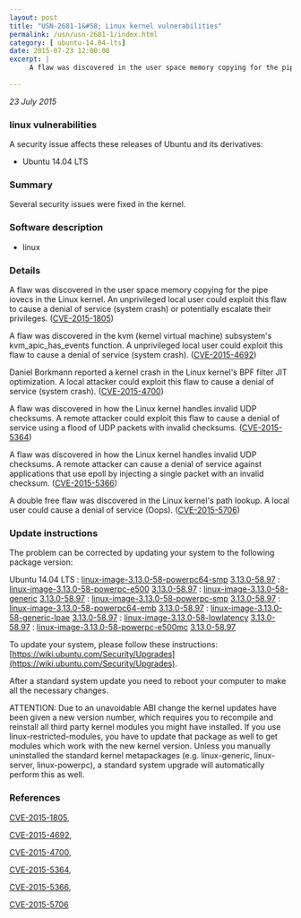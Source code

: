 ```yaml
---
layout: post
title: "USN-2681-1&#58; Linux kernel vulnerabilities"
permalink: /usn/usn-2681-1/index.html
category: [ ubuntu-14.04-lts]
date: 2015-07-23 12:00:00
excerpt: |
     A flaw was discovered in the user space memory copying for the pipe iovecs in the Linux kernel. An unprivileged local user could exploit this flaw to cause a denial of service (system crash) or potentially escalate their privileges. ([CVE-2015-1805](http://people.ubuntu.com/~ubuntu-security/cve/CVE-2015-1805))
    
--- 
```

 
 

*23 July 2015*

### linux vulnerabilities

A security issue affects these releases of Ubuntu and its derivatives:

* Ubuntu 14.04 LTS

### Summary

Several security issues were fixed in the kernel. 

### Software description

* linux 

### Details

 A flaw was discovered in the user space memory copying for the pipe iovecs in the Linux kernel. An unprivileged local user could exploit this flaw to cause a denial of service (system crash) or potentially escalate their privileges. ([CVE-2015-1805](http://people.ubuntu.com/~ubuntu-security/cve/CVE-2015-1805))

A flaw was discovered in the kvm (kernel virtual machine) subsystem&#39;s kvm_apic_has_events function. A unprivileged local user could exploit this flaw to cause a denial of service (system crash). ([CVE-2015-4692](http://people.ubuntu.com/~ubuntu-security/cve/CVE-2015-4692))

Daniel Borkmann reported a kernel crash in the Linux kernel&#39;s BPF filter JIT optimization. A local attacker could exploit this flaw to cause a denial of service (system crash). ([CVE-2015-4700](http://people.ubuntu.com/~ubuntu-security/cve/CVE-2015-4700))

A flaw was discovered in how the Linux kernel handles invalid UDP checksums. A remote attacker could exploit this flaw to cause a denial of service using a flood of UDP packets with invalid checksums. ([CVE-2015-5364](http://people.ubuntu.com/~ubuntu-security/cve/CVE-2015-5364))

A flaw was discovered in how the Linux kernel handles invalid UDP checksums. A remote attacker can cause a denial of service against applications that use epoll by injecting a single packet with an invalid checksum. ([CVE-2015-5366](http://people.ubuntu.com/~ubuntu-security/cve/CVE-2015-5366))

A double free flaw was discovered in the Linux kernel&#39;s path lookup. A local user could cause a denial of service (Oops). ([CVE-2015-5706](http://people.ubuntu.com/~ubuntu-security/cve/CVE-2015-5706)) 

### Update instructions

The problem can be corrected by updating your system to the following package version:

Ubuntu 14.04 LTS
 : [linux-image-3.13.0-58-powerpc64-smp](https://launchpad.net/ubuntu/+source/linux) <span> [3.13.0-58.97](https://launchpad.net/ubuntu/+source/linux/3.13.0-58.97) </span> 
 : [linux-image-3.13.0-58-powerpc-e500](https://launchpad.net/ubuntu/+source/linux) <span> [3.13.0-58.97](https://launchpad.net/ubuntu/+source/linux/3.13.0-58.97) </span> 
 : [linux-image-3.13.0-58-generic](https://launchpad.net/ubuntu/+source/linux) <span> [3.13.0-58.97](https://launchpad.net/ubuntu/+source/linux/3.13.0-58.97) </span> 
 : [linux-image-3.13.0-58-powerpc-smp](https://launchpad.net/ubuntu/+source/linux) <span> [3.13.0-58.97](https://launchpad.net/ubuntu/+source/linux/3.13.0-58.97) </span> 
 : [linux-image-3.13.0-58-powerpc64-emb](https://launchpad.net/ubuntu/+source/linux) <span> [3.13.0-58.97](https://launchpad.net/ubuntu/+source/linux/3.13.0-58.97) </span> 
 : [linux-image-3.13.0-58-generic-lpae](https://launchpad.net/ubuntu/+source/linux) <span> [3.13.0-58.97](https://launchpad.net/ubuntu/+source/linux/3.13.0-58.97) </span> 
 : [linux-image-3.13.0-58-lowlatency](https://launchpad.net/ubuntu/+source/linux) <span> [3.13.0-58.97](https://launchpad.net/ubuntu/+source/linux/3.13.0-58.97) </span> 
 : [linux-image-3.13.0-58-powerpc-e500mc](https://launchpad.net/ubuntu/+source/linux) <span> [3.13.0-58.97](https://launchpad.net/ubuntu/+source/linux/3.13.0-58.97) </span> 

To update your system, please follow these instructions: [https://wiki.ubuntu.com/Security/Upgrades](https://wiki.ubuntu.com/Security/Upgrades).

After a standard system update you need to reboot your computer to make all the necessary changes.

ATTENTION: Due to an unavoidable ABI change the kernel updates have been given a new version number, which requires you to recompile and reinstall all third party kernel modules you might have installed. If you use linux-restricted-modules, you have to update that package as well to get modules which work with the new kernel version. Unless you manually uninstalled the standard kernel metapackages (e.g. linux-generic, linux-server, linux-powerpc), a standard system upgrade will automatically perform this as well. 

### References

 
 [CVE-2015-1805](http://people.ubuntu.com/~ubuntu-security/cve/CVE-2015-1805), 

 [CVE-2015-4692](http://people.ubuntu.com/~ubuntu-security/cve/CVE-2015-4692), 

 [CVE-2015-4700](http://people.ubuntu.com/~ubuntu-security/cve/CVE-2015-4700), 

 [CVE-2015-5364](http://people.ubuntu.com/~ubuntu-security/cve/CVE-2015-5364), 

 [CVE-2015-5366](http://people.ubuntu.com/~ubuntu-security/cve/CVE-2015-5366), 

 [CVE-2015-5706](http://people.ubuntu.com/~ubuntu-security/cve/CVE-2015-5706)
 

